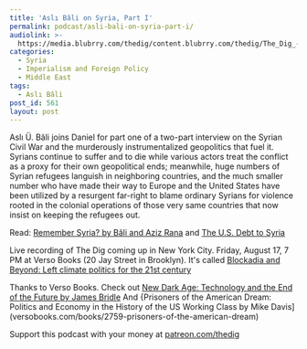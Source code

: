 ```yaml
---
title: 'Aslı Bâli on Syria, Part I'
permalink: podcast/asli-bali-on-syria-part-i/
audiolink: >-
  https://media.blubrry.com/thedig/content.blubrry.com/thedig/The_Dig_-_EP_139_-_Bali.mp3
categories:
  - Syria
  - Imperialism and Foreign Policy
  - Middle East
tags:
  - Aslı Bâli
post_id: 561
layout: post
---
```


Aslı Ü. Bâli joins Daniel for part one of a two-part interview on the Syrian Civil War and the murderously instrumentalized geopolitics that fuel it. Syrians continue to suffer and to die while various actors treat the conflict as a proxy for their own geopolitical ends; meanwhile, huge numbers of Syrian refugees languish in neighboring countries, and the much smaller number who have made their way to Europe and the United States have been utilized by a resurgent far-right to blame ordinary Syrians for violence rooted in the colonial operations of those very same countries that now insist on keeping the refugees out.

Read: [Remember Syria? by Bâli and Aziz Rana](bostonreview.net/war-security/asli-bali-aziz-rana-trump-putin-syria) and [The U.S. Debt to Syria](bostonreview.net/war-security/asli-u-bali-aziz-rana-us-debt-syria)

Live recording of The Dig coming up in New York City. Friday, August 17, 7 PM at Verso Books (20 Jay Street in Brooklyn). It's called [Blockadia and Beyond: Left climate politics for the 21st century](https://www.facebook.com/events/2042636042656908/?active_tab=about)

Thanks to Verso Books. Check out [New Dark Age: Technology and the End of the Future by James Bridle](versobooks.com/books/2698-new-dark-age) And {Prisoners of the American Dream: Politics and Economy in the History of the US Working Class by Mike Davis]\(versobooks.com/books/2759-prisoners-of-the-american-dream)

Support this podcast with your money at [patreon.com/thedig](http://www.patreon.com/TheDig)
